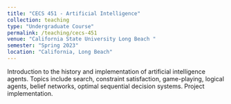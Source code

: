 ```yaml
---
title: "CECS 451 - Artificial Intelligence"
collection: teaching
type: "Undergraduate Course"
permalink: /teaching/cecs-451
venue: "California State University Long Beach "
semester: "Spring 2023"
location: "California, Long Beach"
---
```


Introduction to the history and implementation of artificial intelligence agents. Topics include search, constraint satisfaction, game-playing, logical agents, belief networks, optimal sequential decision systems. Project implementation.

